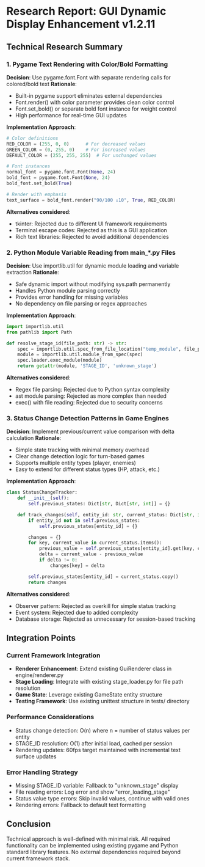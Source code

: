 # Research Report: GUI Dynamic Display Enhancement v1.2.11

## Technical Research Summary

### 1. Pygame Text Rendering with Color/Bold Formatting

**Decision**: Use pygame.font.Font with separate rendering calls for colored/bold text
**Rationale**:
- Built-in pygame support eliminates external dependencies
- Font.render() with color parameter provides clean color control
- Font.set_bold() or separate bold font instance for weight control
- High performance for real-time GUI updates

**Implementation Approach**:
```python
# Color definitions
RED_COLOR = (255, 0, 0)      # For decreased values
GREEN_COLOR = (0, 255, 0)    # For increased values
DEFAULT_COLOR = (255, 255, 255)  # For unchanged values

# Font instances
normal_font = pygame.font.Font(None, 24)
bold_font = pygame.font.Font(None, 24)
bold_font.set_bold(True)

# Render with emphasis
text_surface = bold_font.render("90/100 ↓10", True, RED_COLOR)
```

**Alternatives considered**:
- tkinter: Rejected due to different UI framework requirements
- Terminal escape codes: Rejected as this is a GUI application
- Rich text libraries: Rejected to avoid additional dependencies

### 2. Python Module Variable Reading from main_*.py Files

**Decision**: Use importlib.util for dynamic module loading and variable extraction
**Rationale**:
- Safe dynamic import without modifying sys.path permanently
- Handles Python module parsing correctly
- Provides error handling for missing variables
- No dependency on file parsing or regex approaches

**Implementation Approach**:
```python
import importlib.util
from pathlib import Path

def resolve_stage_id(file_path: str) -> str:
    spec = importlib.util.spec_from_file_location("temp_module", file_path)
    module = importlib.util.module_from_spec(spec)
    spec.loader.exec_module(module)
    return getattr(module, 'STAGE_ID', 'unknown_stage')
```

**Alternatives considered**:
- Regex file parsing: Rejected due to Python syntax complexity
- ast module parsing: Rejected as more complex than needed
- exec() with file reading: Rejected due to security concerns

### 3. Status Change Detection Patterns in Game Engines

**Decision**: Implement previous/current value comparison with delta calculation
**Rationale**:
- Simple state tracking with minimal memory overhead
- Clear change detection logic for turn-based games
- Supports multiple entity types (player, enemies)
- Easy to extend for different status types (HP, attack, etc.)

**Implementation Approach**:
```python
class StatusChangeTracker:
    def __init__(self):
        self.previous_states: Dict[str, Dict[str, int]] = {}

    def track_changes(self, entity_id: str, current_status: Dict[str, int]) -> Dict[str, int]:
        if entity_id not in self.previous_states:
            self.previous_states[entity_id] = {}

        changes = {}
        for key, current_value in current_status.items():
            previous_value = self.previous_states[entity_id].get(key, current_value)
            delta = current_value - previous_value
            if delta != 0:
                changes[key] = delta

        self.previous_states[entity_id] = current_status.copy()
        return changes
```

**Alternatives considered**:
- Observer pattern: Rejected as overkill for simple status tracking
- Event system: Rejected due to added complexity
- Database storage: Rejected as unnecessary for session-based tracking

## Integration Points

### Current Framework Integration
- **Renderer Enhancement**: Extend existing GuiRenderer class in engine/renderer.py
- **Stage Loading**: Integrate with existing stage_loader.py for file path resolution
- **Game State**: Leverage existing GameState entity structure
- **Testing Framework**: Use existing unittest structure in tests/ directory

### Performance Considerations
- Status change detection: O(n) where n = number of status values per entity
- STAGE_ID resolution: O(1) after initial load, cached per session
- Rendering updates: 60fps target maintained with incremental text surface updates

### Error Handling Strategy
- Missing STAGE_ID variable: Fallback to "unknown_stage" display
- File reading errors: Log error and show "error_loading_stage"
- Status value type errors: Skip invalid values, continue with valid ones
- Rendering errors: Fallback to default text formatting

## Conclusion

Technical approach is well-defined with minimal risk. All required functionality can be implemented using existing pygame and Python standard library features. No external dependencies required beyond current framework stack.